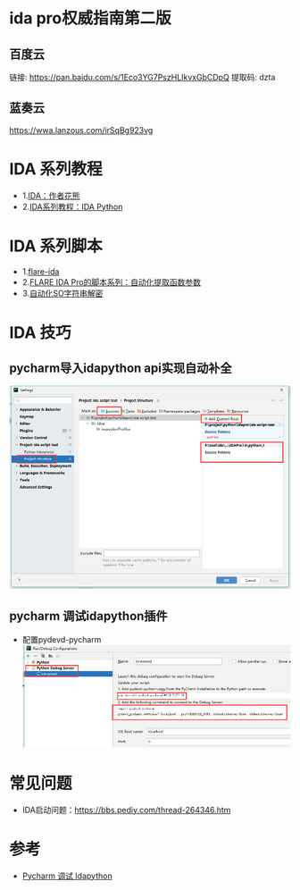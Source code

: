 
# ida pro权威指南第二版
## 百度云
链接: https://pan.baidu.com/s/1Eco3YG7PszHLIkvxGbCDpQ 提取码: dzta
## 蓝奏云
https://wwa.lanzous.com/irSqBg923vg
# IDA 系列教程
- 1.[IDA：作者花熊](https://blog.csdn.net/hgy413/category_1151311.html)
- 2.[IDA系列教程：IDA Python](https://www.yunyawu.com/2020/06/28/ida-python%E5%AD%A6%E4%B9%A0/)
# IDA 系列脚本
- 1.[flare-ida](https://github.com/fireeye/flare-ida)
- 2.[FLARE IDA Pro的脚本系列：自动化提取函数参数](https://www.freebuf.com/sectool/89273.html)
- 3.[自动化SO字符串解密](https://gaybc.github.io/2019/04/11/%E5%AE%89%E5%8D%93%E9%80%86%E5%90%91-%E8%87%AA%E5%8A%A8%E5%8C%96SO%E5%AD%97%E7%AC%A6%E4%B8%B2%E8%A7%A3%E5%AF%86/)
# IDA 技巧
## pycharm导入idapython api实现自动补全
![image](./images/pycharm_import_idaapi.png)
## pycharm 调试idapython插件
- 配置pydevd-pycharm \
![image](./images/pycharm_debug_config.png)



# 常见问题
- IDA启动问题：https://bbs.pediy.com/thread-264346.htm
# 参考
- [Pycharm 调试 Idapython](http://nigoule.com/?p=621)

